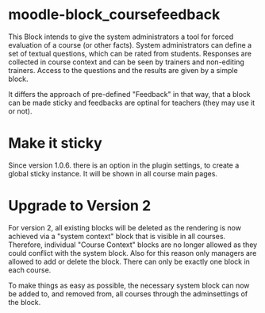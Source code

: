 moodle-block_coursefeedback
===========================

This Block intends to give the system administrators a tool for forced evaluation of a course (or other facts).
System administrators can define a set of textual questions, which can be rated from students.
Responses are collected in course context and can be seen by trainers and non-editing trainers.
Access to the questions and the results are given by a simple block.

It differs the approach of pre-defined "Feedback" in that way, that a block can be made sticky and feedbacks are optinal for teachers (they may use it or not).

Make it sticky
==============

Since version 1.0.6. there is an option in the plugin settings, to create a global sticky instance.
It will be shown in all course main pages.

Upgrade to Version 2
==============
For version 2, all existing blocks will be deleted as the rendering is now achieved via a "system context" block that is visible in all courses.
Therefore, individual "Course Context" blocks are no longer allowed as they could conflict with the system block.
Also for this reason only managers are allowed to add or delete the block. There can only be exactly one block in each course.

To make things as easy as possible, the necessary system block can now be added to, and removed from, all courses through the adminsettings of the block.